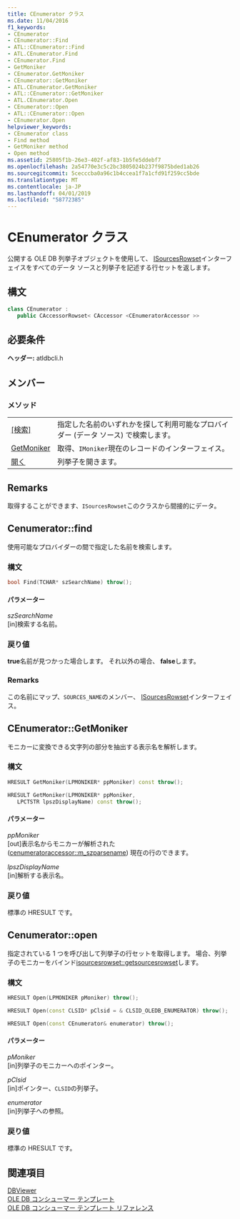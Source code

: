 ```yaml
---
title: CEnumerator クラス
ms.date: 11/04/2016
f1_keywords:
- CEnumerator
- CEnumerator::Find
- ATL::CEnumerator::Find
- ATL.CEnumerator.Find
- CEnumerator.Find
- GetMoniker
- CEnumerator.GetMoniker
- CEnumerator::GetMoniker
- ATL.CEnumerator.GetMoniker
- ATL::CEnumerator::GetMoniker
- ATL.CEnumerator.Open
- CEnumerator::Open
- ATL::CEnumerator::Open
- CEnumerator.Open
helpviewer_keywords:
- CEnumerator class
- Find method
- GetMoniker method
- Open method
ms.assetid: 25805f1b-26e3-402f-af83-1b5fe5ddebf7
ms.openlocfilehash: 2a54770e3c5c2bc3805024b237f9875bded1ab26
ms.sourcegitcommit: 5cecccba0a96c1b4ccea1f7a1cfd91f259cc5bde
ms.translationtype: MT
ms.contentlocale: ja-JP
ms.lasthandoff: 04/01/2019
ms.locfileid: "58772385"
---
```

# <a name="cenumerator-class"></a>CEnumerator クラス

公開する OLE DB 列挙子オブジェクトを使用して、 [ISourcesRowset](/previous-versions/windows/desktop/ms715969(v=vs.85))インターフェイスをすべてのデータ ソースと列挙子を記述する行セットを返します。

## <a name="syntax"></a>構文

```cpp
class CEnumerator :
   public CAccessorRowset< CAccessor <CEnumeratorAccessor >>
```

## <a name="requirements"></a>必要条件

**ヘッダー:** atldbcli.h

## <a name="members"></a>メンバー

### <a name="methods"></a>メソッド

|||
|-|-|
|[[検索]](#find)|指定した名前のいずれかを探して利用可能なプロバイダー (データ ソース) で検索します。|
|[GetMoniker](#getmoniker)|取得、`IMoniker`現在のレコードのインターフェイス。|
|[開く](#open)|列挙子を開きます。|

## <a name="remarks"></a>Remarks

取得することができます、`ISourcesRowset`このクラスから間接的にデータ。

## <a name="find"></a> Cenumerator::find

使用可能なプロバイダーの間で指定した名前を検索します。

### <a name="syntax"></a>構文

```cpp
bool Find(TCHAR* szSearchName) throw();
```

#### <a name="parameters"></a>パラメーター

*szSearchName*<br/>
[in]検索する名前。

### <a name="return-value"></a>戻り値

**true**名前が見つかった場合します。 それ以外の場合、 **false**します。

### <a name="remarks"></a>Remarks

この名前にマップ、`SOURCES_NAME`のメンバー、 [ISourcesRowset](/previous-versions/windows/desktop/ms715969(v=vs.85))インターフェイス。

## <a name="getmoniker"></a> CEnumerator::GetMoniker

モニカーに変換できる文字列の部分を抽出する表示名を解析します。

### <a name="syntax"></a>構文

```cpp
HRESULT GetMoniker(LPMONIKER* ppMoniker) const throw();

HRESULT GetMoniker(LPMONIKER* ppMoniker,
   LPCTSTR lpszDisplayName) const throw();
```

#### <a name="parameters"></a>パラメーター

*ppMoniker*<br/>
[out]表示名からモニカーが解析された ([cenumeratoraccessor::m_szparsename](../../data/oledb/cenumeratoraccessor-m-szparsename.md)) 現在の行のできます。

*lpszDisplayName*<br/>
[in]解析する表示名。

### <a name="return-value"></a>戻り値

標準の HRESULT です。

## <a name="open"></a> Cenumerator::open

指定されている 1 つを呼び出して列挙子の行セットを取得します。 場合、列挙子のモニカーをバインド[isourcesrowset::getsourcesrowset](/previous-versions/windows/desktop/ms711200(v=vs.85))します。

### <a name="syntax"></a>構文

```cpp
HRESULT Open(LPMONIKER pMoniker) throw();

HRESULT Open(const CLSID* pClsid = & CLSID_OLEDB_ENUMERATOR) throw();

HRESULT Open(const CEnumerator& enumerator) throw();
```

#### <a name="parameters"></a>パラメーター

*pMoniker*<br/>
[in]列挙子のモニカーへのポインター。

*pClsid*<br/>
[in]ポインター、`CLSID`の列挙子。

*enumerator*<br/>
[in]列挙子への参照。

### <a name="return-value"></a>戻り値

標準の HRESULT です。

## <a name="see-also"></a>関連項目

[DBViewer](../../overview/visual-cpp-samples.md)<br/>
[OLE DB コンシューマー テンプレート](../../data/oledb/ole-db-consumer-templates-cpp.md)<br/>
[OLE DB コンシューマー テンプレート リファレンス](../../data/oledb/ole-db-consumer-templates-reference.md)